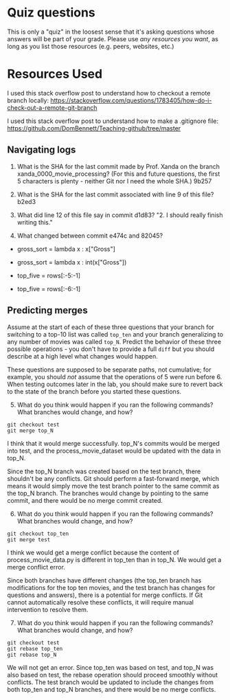 # Quiz questions

This is only a "quiz" in the loosest sense that it's asking questions whose
answers will be part of your grade. Please use *any resources you want*, as
long as you list those resources (e.g. peers, websites, etc.)

# Resources Used
I used this stack overflow post to understand how to checkout a remote branch locally:
https://stackoverflow.com/questions/1783405/how-do-i-check-out-a-remote-git-branch

I used this stack overflow post to understand how to make a .gitignore file:
https://github.com/DomBennett/Teaching-github/tree/master

## Navigating logs

1. What is the SHA for the last commit made by Prof. Xanda on the branch
xanda_0000_movie_processing?
(For this and future questions, the first 5 characters is plenty - neither
Git nor I need the whole SHA.)
9b257

2. What is the SHA for the last commit associated with line 9 of this file?
b2ed3

3. What did line 12 of this file say in commit d1d83?
"2. I should really finish writing this."

4. What changed between commit e474c and 82045?

-    gross_sort = lambda x : x["Gross"]
+    gross_sort = lambda x : int(x["Gross"])

-    top_five = rows[:-5:-1]
+    top_five = rows[:-6:-1]

## Predicting merges

Assume at the start of each of these three questions that your
branch for switching to a top-10 list was called `top_ten`
and your branch generalizing to any number of movies was called `top_N`.
Predict the behavior of these three possible operations - you don't
have to provide a full `diff` but you should describe at a high level
what changes would happen.

These questions are supposed to be separate paths, not cumulative;
for example, you should *not* assume that the operations of 5 were run
before 6. When testing outcomes later in the lab, you should make sure to
revert back to the state of the branch before you started these questions.

5. What do you think would happen if you ran the following commands?
What branches would change, and how?
```
git checkout test
git merge top_N
```
I think that it would merge successfully. top_N's commits would be merged into test, and the process_movie_dataset would be updated with the data in top_N.

Since the top_N branch was created based on the test branch, there shouldn't be any conflicts. Git should perform a fast-forward merge, which means it would simply move the test branch pointer to the same commit as the top_N branch. The branches would change by pointing to the same commit, and there would be no merge commit created.

6. What do you think would happen if you ran the following commands?
What branches would change, and how?
```
git checkout top_ten
git merge test
```
I think we would get a merge conflict because the content of process_movie_data.py is different in top_ten than in top_N. We would get a merge conflict error. 

Since both branches have different changes (the top_ten branch has modifications for the top ten movies, and the test branch has changes for questions and answers), there is a potential for merge conflicts. If Git cannot automatically resolve these conflicts, it will require manual intervention to resolve them. 

7. What do you think would happen if you ran the following commands?
What branches would change, and how?
```
git checkout test
git rebase top_ten
git rebase top_N
```

We will not get an error.
Since top_ten was based on test, and top_N was also based on test, the rebase operation should proceed smoothly without conflicts. The test branch would be updated to include the changes from both top_ten and top_N branches, and there would be no merge conflicts.